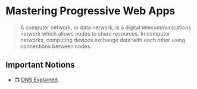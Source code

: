 # Mastering Progressive Web Apps

> A computer network, or data network, is a digital telecommunications network which allows nodes to share resources. In computer networks, computing devices exchange data with each other using connections between nodes.

## Important Notions

- 📺 [DNS Explained](https://www.youtube.com/watch?v=72snZctFFtA).
